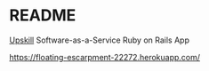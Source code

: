 # README

[Upskill](http://upskillcourses.com) Software-as-a-Service Ruby on Rails App

https://floating-escarpment-22272.herokuapp.com/
